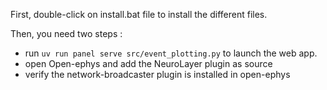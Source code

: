 First, double-click on install.bat file to install the different files. 

Then, you need two steps : 

- run  ``uv run panel serve src/event_plotting.py`` to launch the web app.
- open Open-ephys and add the NeuroLayer plugin as source 
- verify the network-broadcaster plugin is installed in open-ephys 




